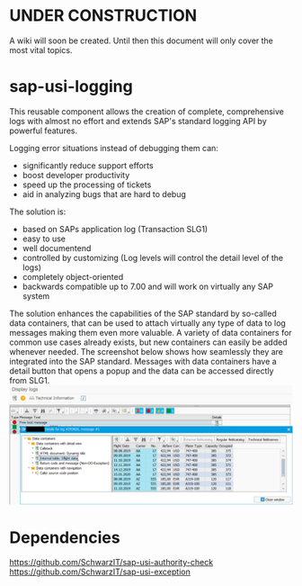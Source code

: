 # UNDER CONSTRUCTION
A wiki will soon be created. Until then this document will only cover the most vital topics.

# sap-usi-logging
This reusable component allows the creation of complete, comprehensive logs with almost no effort and extends SAP's standard logging API by powerful features.

Logging error situations instead of debugging them can:
* significantly reduce support efforts
* boost developer productivity
* speed up the processing of tickets
* aid in analyzing bugs that are hard to debug

The solution is:
* based on SAPs application log (Transaction SLG1)
* easy to use
* well documentend
* controlled by customizing (Log levels will control the detail level of the logs)
* completely object-oriented
* backwards compatible up to 7.00 and will work on virtually any SAP system

The solution enhances the capabilities of the SAP standard by so-called data containers, that can be used to attach virtually any type of data to log messages making them even more valuable. A variety of data containers for common use cases already exists, but new containers can easily be added whenever needed. The screenshot below shows how seamlessly they are integrated into the SAP standard. Messages with data containers have a detail button that opens a popup and the data can be accessed directly from SLG1.
![alt text](https://github.com/SchwarzIT/sap-usi-logging-api/blob/media/Screenshot_SLG1_Showcase_Data_Containers.png "Showcase Data Containers")

# Dependencies
https://github.com/SchwarzIT/sap-usi-authority-check
https://github.com/SchwarzIT/sap-usi-exception
